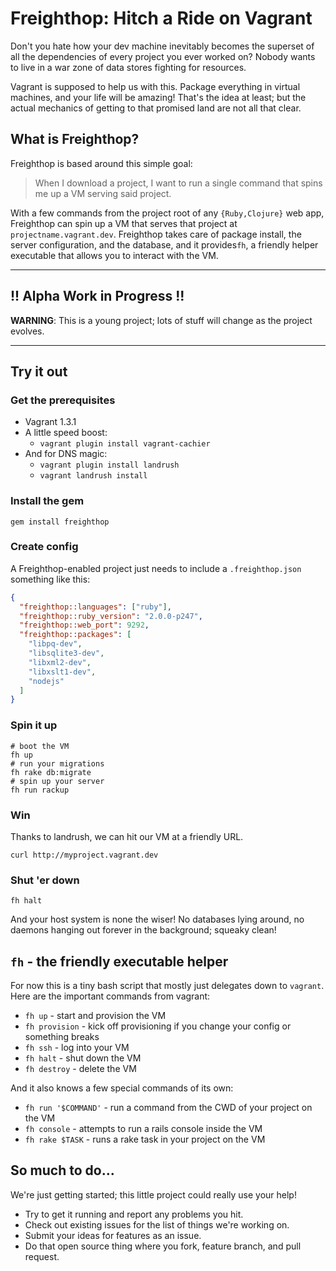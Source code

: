 # Freighthop: Hitch a Ride on Vagrant

Don't you hate how your dev machine inevitably becomes the superset of all the dependencies of every project you ever worked on? Nobody wants to live in a war zone of data stores fighting for resources.

Vagrant is supposed to help us with this. Package everything in virtual machines, and your life will be amazing! That's the idea at least; but the actual mechanics of getting to that promised land are not all that clear.

## What is Freighthop?

Freighthop is based around this simple goal:

> When I download a project, I want to run a single command that spins me up a VM serving said project.

With a few commands from the project root of any `{Ruby,Clojure}` web app, Freighthop can spin up a VM that serves that project at `projectname.vagrant.dev`. Freighthop takes care of package install, the server configuration, and the database, and it provides`fh`, a friendly helper executable that allows you to interact with the VM.

----

## !! Alpha Work in Progress !!

**WARNING**: This is a young project; lots of stuff will change as the project evolves.

----


## Try it out

### Get the prerequisites

* Vagrant 1.3.1
* A little speed boost:
  * `vagrant plugin install vagrant-cachier`
* And for DNS magic:
  * `vagrant plugin install landrush`
  * `vagrant landrush install`


### Install the gem

```
gem install freighthop
```

### Create config

A Freighthop-enabled project just needs to include a `.freighthop.json` something like this:

```json
{
  "freighthop::languages": ["ruby"],
  "freighthop::ruby_version": "2.0.0-p247",
  "freighthop::web_port": 9292,  
  "freighthop::packages": [
    "libpq-dev",
    "libsqlite3-dev",
    "libxml2-dev",
    "libxslt1-dev",
    "nodejs"
  ]
}
```

### Spin it up

```
# boot the VM
fh up
# run your migrations
fh rake db:migrate
# spin up your server
fh run rackup
```

### Win

Thanks to landrush, we can hit our VM at a friendly URL.

```
curl http://myproject.vagrant.dev
```

### Shut 'er down

```
fh halt
```

And your host system is none the wiser! No databases lying around, no daemons hanging out forever in the background; squeaky clean!

## `fh` - the friendly executable helper

For now this is a tiny bash script that mostly just delegates down to `vagrant`. Here are the important commands from vagrant:

 * `fh up` - start and provision the VM
 * `fh provision` - kick off provisioning if you change your config or something breaks
 * `fh ssh` - log into your VM
 * `fh halt` - shut down the VM
 * `fh destroy` - delete the VM

And it also knows a few special commands of its own:

 * `fh run '$COMMAND'` - run a command from the CWD of your project on the VM
 * `fh console` - attempts to run a rails console inside the VM
 * `fh rake $TASK` - runs a rake task in your project on the VM

## So much to do...

We're just getting started; this little project could really use your help!

 * Try to get it running and report any problems you hit.
 * Check out existing issues for the list of things we're working on.
 * Submit your ideas for features as an issue.
 * Do that open source thing where you fork, feature branch, and pull request.

